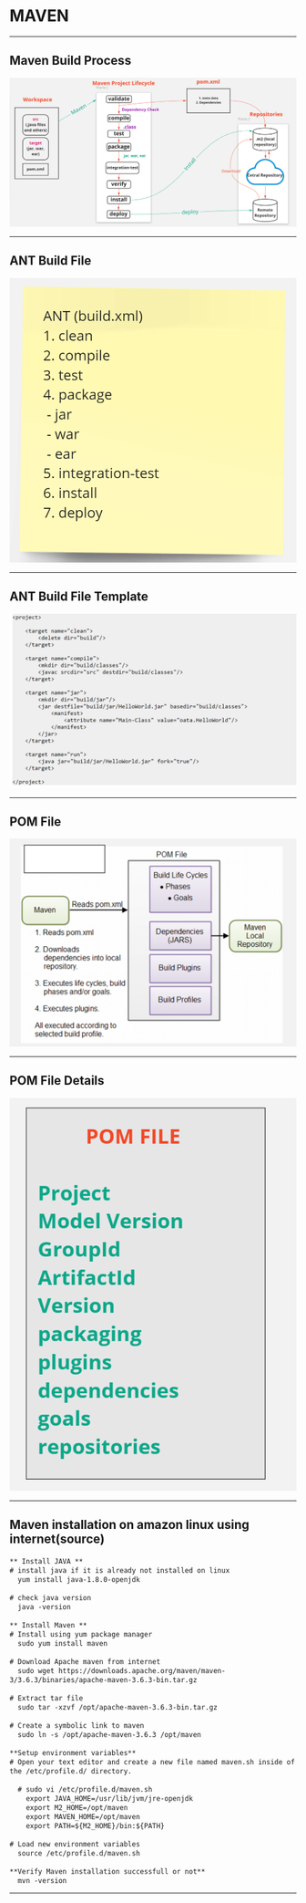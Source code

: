 # MAVEN

---
## Maven Build Process

<img src="mavenbuildprocess1.PNG"/>

---
## ANT Build File

<img src="ANT_BuildFile.PNG"/>

---
## ANT Build File Template

<img src="ANT_BuildFileTemplate.PNG"/>

---

## POM File

<img src="mavenbuildprocess2.PNG"/>

---
## POM File Details

<img src="POM_FileDetails.PNG"/>

---
## Maven installation on amazon linux using internet(source)
```
** Install JAVA **
# install java if it is already not installed on linux
  yum install java-1.8.0-openjdk
  
# check java version
  java -version

** Install Maven **
# Install using yum package manager
  sudo yum install maven

# Download Apache maven from internet
  sudo wget https://downloads.apache.org/maven/maven-3/3.6.3/binaries/apache-maven-3.6.3-bin.tar.gz
  
# Extract tar file
  sudo tar -xzvf /opt/apache-maven-3.6.3-bin.tar.gz
  
# Create a symbolic link to maven
  sudo ln -s /opt/apache-maven-3.6.3 /opt/maven
  
**Setup environment variables**
# Open your text editor and create a new file named maven.sh inside of the /etc/profile.d/ directory.
  
  # sudo vi /etc/profile.d/maven.sh
    export JAVA_HOME=/usr/lib/jvm/jre-openjdk
    export M2_HOME=/opt/maven
    export MAVEN_HOME=/opt/maven
    export PATH=${M2_HOME}/bin:${PATH}
  
# Load new environment variables
  source /etc/profile.d/maven.sh
  
**Verify Maven installation successfull or not**  
  mvn -version
```
---
